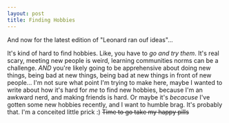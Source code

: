 ```yaml
---
layout: post
title: Finding Hobbies
---
```

And now for the latest edition of "Leonard ran ouf ideas"...

It's kind of hard to find hobbies. Like, you have to *go and try them*. It's real scary, meeting new people is weird, learning communities norms can be a challenge. *AND* you're likely going to be apprehensive about doing new things, being bad at new things, being bad at new things in front of new people...
I'm not sure what point I'm trying to make here, maybe I wanted to write about how it's hard for *me* to find new hobbies, because I'm an awkward nerd, and making friends is hard. 
Or maybe it's *becacuse* I've gotten some new hobbies recently, and I want to humble brag. It's probably that. I'm a conceited little prick :)
~~Time to go take my happy pills~~